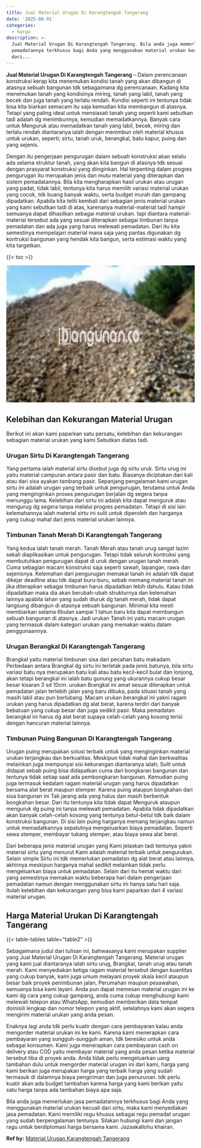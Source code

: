 ```yaml
---
title: Jual Material Urugan Di Karangtengah Tangerang
date: '2025-08-01'
categories:
  - harga
description: >-
  Jual Material Urugan Di Karangtengah Tangerang. Bila anda juga memerlukan jasa
  pemadatannya terkhusus bagi Anda yang menggunakan material urukan kecuali
  dari...
---
```


**Jual Material Urugan Di Karangtengah Tangerang** – Dalam perencanaan konstruksi kerap kita menemukan kondisi tanah yang akan dibangun di atasnya sebuah bangunan tdk sebagaimana dg perencanaan. Kadang kita menemukan tanah yang kondisinya miring, tanah yang labil, tanah yang becek dan juga tanah yang terlalu rendah. Kondisi seperti ini tentunya tidak bisa kita biarkan semacam itu saja kemudian kita membangun di atasnya. Tetapi yang paling ideal untuk mensiasati tanah yang seperti kami sebutkan tadi adalah dg menimbunnya, kemudian memadatkannya. Banyak cara untuk Menguruk atau memadatkan tanah yang labil, becek, miring dan terlalu rendah diantaranya ialah dengan menimbun oleh material khusus untuk urukan, seperti; sirtu, tanah uruk, berangkal, batu kapur, puing dan yang sejenis.

Dengan itu pengerjaan pengurugan dalam sebuah konstruksi akan selalu ada selama struktur tanah, yang akan kita bangun di atasnya tdk sesuai dengan prasyarat konstruksi yang diinginkan. Hal terpenting dalam progres pengurugan itu merupakan jenis dan mutu material yang diterapkan dan sistem pemadatannya. Bila kita mengharapkan hasil urukan atau urugan yang padat, tidak labil, tentunya kita harus memilih variasi material urukan yang cocok, tdk buang banyak waktu, serta budget murah dan gampang dipadatkan. Apabila kita teliti kembali dari sebagian jenis material urukan yang kami sebutkan tadi di atas, karenanya material-material tadi hampir semuanya dapat dihasilkan sebagai material urukan. tapi diantara material-material tersebut ada yang sesuai diterapkan sebagai timbunan tanpa pemadatan dan ada juga yang harus melewati pemadatan. Dari itu kita semestinya mempelajari material mana saja yang pantas digunakan dg kontruksi bangunan yang hendak kita bangun, serta estimasi waktu yang kita targetkan.

{{< toc >}}

![Jual Material Urugan Di Karangtengah Tangerang](/images/jual-urugan-44.png)

## Kelebihan dan Kekurangan Material Urugan

Berikut ini akan kami paparkan satu persatu, kelebihan dan kekurangan sebagian material urukan yang kami Sebutkan diatas tadi.

### Urugan Sirtu Di Karangtengah Tangerang

Yang pertama ialah material sirtu disebut juga dg sirtu uruk. Sirtu urug ini yaitu material campuran antara pasir dan batu. Biasanya diciptakan dari kali atau dari sisa ayakan tambang pasir. Sepanjang pengalaman kami urugan sirtu ini adalah urugan yang terbaik untuk pengurugan, terutama untuk Anda yang menginginkan proses pengurugan berjalan dg segera tanpa menunggu lama. Kelebihan dari sirtu ini adalah kita dapat menguruk atau mengurug dg segera tanpa melalui progres pemadatan. Tetapi di sisi lain kelemahannya ialah material sirtu ini sulit untuk diperoleh dan harganya yang cukup mahal dari jenis material urukan lainnya.

### Timbunan Tanah Merah Di Karangtengah Tangerang

Yang kedua ialah tanah merah. Tanah Merah atau tanah urug sangat lazim sekali diaplikasikan untuk pengurugan. Tetapi tidak seluruh kontruksi yang membutuhkan pengurugan dapat di uruk dengan urugan tanah merah. Cuma sebagian macam konstruksi saja seperti sawah, lapangan, rawa dan sejenisnya. Kelemahan dari pengurugan memakai tanah ini adalah tdk dapat dikejar deadline atau tdk dapat buru-buru, sebab memang material tanah ini jika diterapkan sebagai timbunan harus dipadatkan lebih dahulu. Kalau tidak dipadatkan maka dia akan berubah-ubah strukturnya dan kelemahan lainnya apabila lahan yang sudah diuruk dg tanah merah, tidak dapat langsung dibangun di atasnya sebuah bangunan. Minimal kita mesti membiarkan selama 6bulan sampai 1 tahun baru kita dapat membangun sebuah bangunan di atasnya. Jadi urukan Tanah ini yaitu macam urugan yang termasuk dalam kategori urukan yang memakan waktu dalam penggunaannya.

### Urugan Berangkal Di Karangtengah Tangerang

Brangkal yaitu material timbunan sisa dari pecahan batu makadam. Perbedaan antara Brangkal dg sirtu ini terletak pada jenis batunya, bila sirtu variasi batu nya merupakan batu kali atau batu kecil-kecil bulat dan lonjong, akan tetapi berangkal ini ialah batu gunung yang ukurannya cukup besar besar kisaran 3 sd 10cm. urukan Brangkal ini amat sesuai diterapkan untuk pemadatan jalan terlebih jalan yang baru dibuka, pada situasi tanah yang masih labil atau pun berlubang. Macam urukan berangkal ini yakni ragam urukan yang harus dipadatkan dg alat berat, karena terdiri dari banyak bebatuan yang cukup besar dan juga sedikit pasir. Maka pemadatan berangkal ini harus dg alat berat supaya celah-celah yang kosong terisi dengan hancuran material lainnya.

### Timbunan Puing Bangunan Di Karangtengah Tangerang

Urugan puing merupakan solusi terbaik untuk yang menginginkan material urukan terjangkau dan berkualitas. Meskipun tidak mahal dan berkwalitas melainkan juga mempunyai sisi kekurangan diantaranya ialah; Sulit untuk didapat sebab puing bisa didapatkan cuma dari bongkaran bangunan dan tentunya tidak setiap saat ada pembongkaran bangunan. Kemudian puing juga termasuk kedalam ragam material urugan yang harus dipadatkan bersama alat berat maupun stemper. Karena puing ataupun bongkahan dari sisa bangunan ini Tak jarang ada yang halus dan masih berbentuk bongkahan besar. Dari itu tentunya kita tidak dapat Menguruk ataupun menguruk dg puing ini tanpa melewati pemadatan. Apabila tidak dipadatkan akan banyak celah-celah kosong yang tentunya betul-betul tdk baik dalam konstruksi bangunan. Di sisi lain puing harganya memang terjangkau namun untuk memadatkannya sepatutnya mengeluarkan biaya pemadatan. Seperti sewa stemper, membayar tukang stemper, atau biaya sewa alat berat.

Dari beberapa jenis material urugan yang Kami jelaskan tadi tentunya yakni material sirtu yang menurut Kami adalah material terbaik untuk pengurukan. Selain simple Sirtu ini tdk memerlukan pemadatan dg alat berat atau lainnya, akhirnya meskipun harganya mahal sedikit melainkan tidak perlu mengeluarkan biaya untuk pemadatan. Selain dari itu hemat waktu dari yang semestinya memakan waktu beberapa hari dalam pengerjaan pemadatan namun dengan menggunakan sirtu ini hanya satu hari saja. Itulah kelebihan dan kekurangan yang bisa kami paparkan dari 4 variasi material urugan.

## Harga Material Urukan Di Karangtengah Tangerang

{{< table-tables table="table2" >}}

Sebagaimana judul dari tulisan ini, bahwasanya kami merupakan supplier yang Jual Material Urugan Di Karangtengah Tangerang. Material urugan yang kami jual diantaranya ialah sirtu urug, Brangkal, tanah urug atau tanah merah. Kami menyediakan ketiga ragam material tersebut dengan kuantitas yang cukup banyak, kami juga umum melayani proyek skala kecil ataupun besar baik proyek penimbunan jalan, Perumahan maupun pesawahan, semuanya bisa kami layani. Anda pun dapat memesan material urugan ini ke kami dg cara yang cukup gampang, anda cuma cukup menghubungi kami melewati telepon atau WhatsApp, kemudian memberikan data tempat domisili lengkap dan nomor telepon yang aktif, setelahnya kami akan segera mengirim material urukan yang anda pesan.

Enaknya lagi anda tdk perlu kuatir dengan cara pembayaran kalau anda mengorder material urukan ini ke kami. Karena kami menerapkan cara pembayaran yang sungguh-sungguh aman, tdk beresiko untuk anda sebagai konsumen. Kami juga menerapkan cara pembayaran cash on delivery atau COD yaitu membayar material yang anda pesan ketika material tersebut tiba di proyek anda. Anda tidak perlu mengeluarkan uang tambahan dulu untuk mengorder material urugan ini dari kami, harga yang kami berikan juga merupakan harga yang terbaik harga yang sudah termasuk di dalamnya biaya pengiriman dan juga penurunan. tdk perlu kuatir akan ada budget tambahan karena harga yang kami berikan yaitu satu harga tanpa ada tambahan biaya apa saja.

Bila anda juga memerlukan jasa pemadatannya terkhusus bagi Anda yang menggunakan material urukan kecuali dari sirtu, maka kami menyediakan jasa pemadatan. Kami memiliki regu khusus sebagai regu pemadat urugan yang sudah berpengalaman tentunya. Silakan hubungi kami dan jangan ragu untuk berdiplomasi harga bersama kami. Jazaakallohu khairan.

**Ref by:** [Material Urugan Karangtengah Tangerang](https://id.wikipedia.org/wiki/Material)
